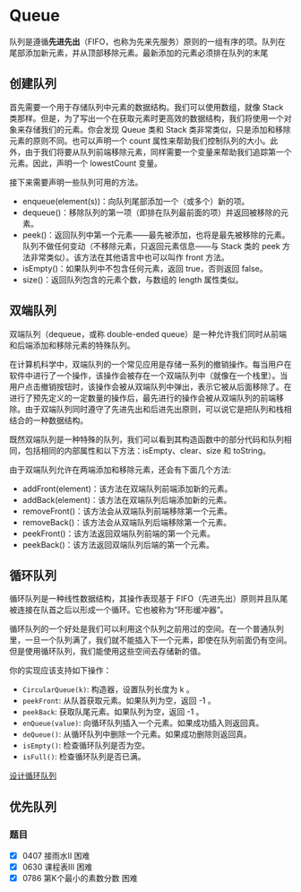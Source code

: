 # Queue

队列是遵循**先进先出**（FIFO，也称为先来先服务）原则的一组有序的项。队列在尾部添加新元素，并从顶部移除元素。最新添加的元素必须排在队列的末尾

## 创建队列

首先需要一个用于存储队列中元素的数据结构。我们可以使用数组，就像 Stack 类那样。但是，为了写出一个在获取元素时更高效的数据结构，我们将使用一个对象来存储我们的元素。你会发现 Queue 类和 Stack 类非常类似，只是添加和移除元素的原则不同。也可以声明一个 count 属性来帮助我们控制队列的大小。此外，由于我们将要从队列前端移除元素，同样需要一个变量来帮助我们追踪第一个元素。因此，声明一个 lowestCount 变量。

接下来需要声明一些队列可用的方法。

- enqueue(element(s))：向队列尾部添加一个（或多个）新的项。
- dequeue()：移除队列的第一项（即排在队列最前面的项）并返回被移除的元素。
- peek()：返回队列中第一个元素——最先被添加，也将是最先被移除的元素。队列不做任何变动（不移除元素，只返回元素信息——与 Stack 类的 peek 方法非常类似）。该方法在其他语言中也可以叫作 front 方法。
- isEmpty()：如果队列中不包含任何元素，返回 true，否则返回 false。
- size()：返回队列包含的元素个数，与数组的 length 属性类似。

## 双端队列

双端队列（dequeue，或称 double-ended queue）是一种允许我们同时从前端和后端添加和移除元素的特殊队列。

在计算机科学中，双端队列的一个常见应用是存储一系列的撤销操作。每当用户在软件中进行了一个操作，该操作会被存在一个双端队列中（就像在一个栈里）。当用户点击撤销按钮时，该操作会被从双端队列中弹出，表示它被从后面移除了。在进行了预先定义的一定数量的操作后，最先进行的操作会被从双端队列的前端移除。由于双端队列同时遵守了先进先出和后进先出原则，可以说它是把队列和栈相结合的一种数据结构。

既然双端队列是一种特殊的队列，我们可以看到其构造函数中的部分代码和队列相同，包括相同的内部属性和以下方法：isEmpty、clear、size 和 toString。

由于双端队列允许在两端添加和移除元素，还会有下面几个方法:

- addFront(element)：该方法在双端队列前端添加新的元素。
- addBack(element)：该方法在双端队列后端添加新的元素。
- removeFront()：该方法会从双端队列前端移除第一个元素。
- removeBack()：该方法会从双端队列后端移除第一个元素。
- peekFront()：该方法返回双端队列前端的第一个元素。
- peekBack()：该方法返回双端队列后端的第一个元素。

## 循环队列

循环队列是一种线性数据结构，其操作表现基于 FIFO（先进先出）原则并且队尾被连接在队首之后以形成一个循环。它也被称为“环形缓冲器”。

循环队列的一个好处是我们可以利用这个队列之前用过的空间。在一个普通队列里，一旦一个队列满了，我们就不能插入下一个元素，即使在队列前面仍有空间。但是使用循环队列，我们能使用这些空间去存储新的值。

你的实现应该支持如下操作：

- `CircularQueue(k)`: 构造器，设置队列长度为 k 。
- `peekFront`: 从队首获取元素。如果队列为空，返回 -1 。
- `peekBack`: 获取队尾元素。如果队列为空，返回 -1 。
- `enQueue(value)`: 向循环队列插入一个元素。如果成功插入则返回真。
- `deQueue()`: 从循环队列中删除一个元素。如果成功删除则返回真。
- `isEmpty()`: 检查循环队列是否为空。
- `isFull()`: 检查循环队列是否已满。

[设计循环队列](https://leetcode-cn.com/problems/design-circular-queue/)

## 优先队列

### 题目

- [x] 0407 接雨水II 困难
- [x] 0630 课程表III 困难
- [x] 0786 第K个最小的素数分数 困难
